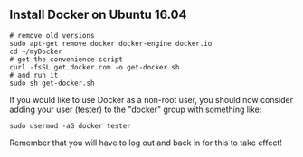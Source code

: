 ## Install Docker on Ubuntu 16.04
```shell
# remove old versions
sudo apt-get remove docker docker-engine docker.io
cd ~/myDocker
# get the convenience script 
curl -fsSL get.docker.com -o get-docker.sh
# and run it
sudo sh get-docker.sh
```

If you would like to use Docker as a non-root user, you should now consider
adding your user (tester) to the "docker" group with something like:

```script
sudo usermod -aG docker tester
```

Remember that you will have to log out and back in for this to take effect!

